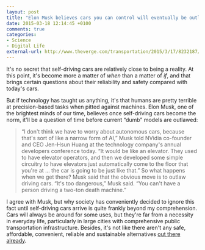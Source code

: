 ```yaml
---
layout: post
title: "Elon Musk believes cars you can control will eventually be outlawed"
date: 2015-03-18 12:14:45 +0100
comments: true
categories: 
- Science
- Digital Life
external-url: http://www.theverge.com/transportation/2015/3/17/8232187/elon-musk-human-drivers-are-dangerous
---
```


It's no secret that self-driving cars are relatively close to being a reality. At this point, it's become more a matter of _when_ than a matter of _if_, and that brings certain questions about their reliability and safety compared with today's cars.

But if technology has taught us anything, it's that humans are pretty terrible at precision-based tasks when pitted against machines. Elon Musk, one of the brightest minds of our time, believes once self-driving cars become the norm, it'll be a question of time before current “dumb” models are outlawed:

> “I don't think we have to worry about autonomous cars, because that's sort of like a narrow form of AI,” Musk told NVidia co-founder and CEO Jen-Hsun Huang at the technology company's annual developers conference today. “It would be like an elevator. They used to have elevator operators, and then we developed some simple circuitry to have elevators just automatically come to the floor that you're at ... the car is going to be just like that.” So what happens when we get there? Musk said that the obvious move is to outlaw driving cars. “It's too dangerous,” Musk said. “You can't have a person driving a two-ton death machine.”

I agree with Musk, but why society has conveniently decided to ignore this fact until self-driving cars arrive is quite frankly beyond my comprehension. Cars will always be around for some uses, but they're far from a necessity in everyday life, particularly in large cities with comprehensive public transportation infrastructure. Besides, it's not like there aren't any safe, affordable, convenient, reliable and sustainable alternatives [out there already](http://en.wikipedia.org/wiki/Utility_cycling).